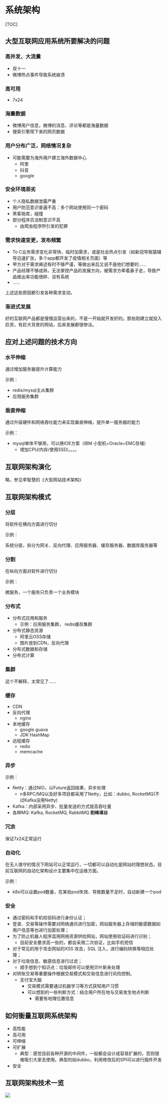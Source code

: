 # 系统架构

[TOC]

## 大型互联网应用系统所要解决的问题

### 高并发，大流量

- 双十一
- 微博热点事件导致系统崩溃

### 高可用  

- 7x24

### 海量数据

- 微博用户信息，微博的消息、评论等都是海量数据
- 搜索引擎爬下来的网页数据

### 用户分布广泛，网络情况复杂

- 可能需要为海外用户建立海外数据中心
  - 阿里
  - 抖音
  - google

### 安全环境恶劣

- 个人隐私数据泄露严重
- 用户防范意识普遍不高：多个网站使用同一个密码
- 黑客拖库，碰撞
- 部分程序员法制意识不高
  - 由爬虫程序所引发的犯罪

### 需求快速变更，发布频繁  

- To C业务需求变化非常快，临时加需求，或是社会热点引发（如新冠导致猿辅导迅速扩张，多个app都开发了疫情相关页面）等
- 甲方对于需求阐述有时不够严谨，等做出来后又说不是他们想要的......
- 产品经理不够成熟，无法掌控产品的发展方向，被需求方牵着鼻子走，导致产品做出来功能很碎、没有系统
- ......

上述这些原因都引发各种需求变动。

### 渐进式发展  

好的互联网产品都是慢慢运营出来的，不是一开始就开发好的。那些刚建立就投入巨资，有巨大背景的网站，后来发展都很惨淡。

## 应对上述问题的技术方向

### 水平伸缩

通过增加服务器提升计算能力

示例：

- redis/mysql主从集群
- 应用服务集群

### 垂直伸缩

通过升级硬件和网络吞吐能力来实现垂直伸缩，提升单一服务器的能力

示例：

- mysql单体不够用，可以换IOE方案（IBM 小型机+Oracle+EMC存储）
  - 增加CPU/内存/使用SSD/。。。。

## 互联网架构演化

略，参见李智慧的《大型网站技术架构》

## 互联网架构模式

### 分层

将软件在横向方面进行切分

示例：

系统分层，拆分为网关、反向代理、应用服务器、缓存服务器、数据库服务器等

### 分割

在纵向方面对软件进行切分

示例：

微服务，一个服务只负责一个业务模块

### 分布式

- 分布式应用和服务
  - 示例：应用服务集群， redis缓存集群
- 分布式静态资源
  - 阿里云OSS存储
  - 图片放到CDN，反向代理
- 分布式数据和存储
- 分布式计算

### 集群

这个不解释，太常见了……

### 缓存

- CDN
- 反向代理
  - nginx
- 本地缓存
  - google guava
  - JDK HashMap
- 远程缓存
  - redis
  - memcache

### 异步

示例：

- Netty：通过NIO，以Future返回结果，异步处理
  - n多RPC/MQ以及好多项目都采用了Netty，比如：dubbo, RocketMQ(不过Kafka没用Netty)
- Kafka：内部采用异步、批量发送的方式提高吞吐量
- 各种MQ:  Kafka, RocketMQ, RabbitMQ **削峰填谷**

### 冗余

保证7x24正常运行

### 自动化

在无人值守的情况下网站可以正常运行，一切都可以自动化是网站的理想状态。目前互联网的自动化架构设计主要集中在运维方面。

示例：

- k8s可以设置pod数量，在某些pod失效、导致数量不足时，自动新建一个pod

### 安全

- 通过密码和手机校验码进行身份认证；
- 登录、交易等操作需要对网络通讯进行加密，网站服务器上存储的敏感数据如用户信息等也进行加密处理；
- 为了防止机器人程序滥用网络资源供给网站，网站使用验证码进行识别；
  - 目前安全要求高一些的，都会采用二次验证，比如手机短信
- 对于常见的用于攻击网站的XSS 攻击，SQL 注入，进行编码转换等相应处理；
- 对于垃圾信息、敏感信息进行过滤；
  - 顺手想到个知识点：垃圾邮件可以使用贝叶斯来处理
- 对转账交易等重要操作根据交易模式和交易信息进行风险控制。
  - 支付宝大脑
    - 交易模式需要通过机器学习等方式获知用户习惯
    - 可以想到的一些判断方式：结合用户所在地与交易发生地点判断
      - 需要有地理位置信息

## 如何衡量互联网系统架构

- 高性能
- 高可用
- 可伸缩
- 可扩展
  - 典型：感觉目前各种开源的中间件，一般都会设计成容易扩展的，否则很难吸引大家去使用。典型的如dubbo，利用修改后的SPI可以进行插件开发
- 安全

## 互联网架构技术一览

![](images/互联网架构技术速览.png)